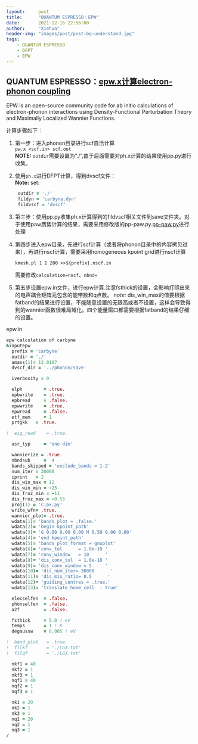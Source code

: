 ```yaml
---
layout:     post
title:      "QUANTUM ESPRESSO：EPW"
date:       2021-12-16 22:56:00
author:     "Xiehua"
header-img: "images/post/post-bg-understand.jpg"
tags:
    - QUANTUM ESPRESSO
    - DFPT
    - EPW
---
```


## QUANTUM ESPRESSO：[epw.x计算electron-phonon coupling](https://epw-code.org/)

EPW is an open-source community code for ab initio calculations of electron-phonon interactions using Density-Functional Perturbation Theory and Maximally Localized Wannier Functions.

计算步骤如下：  

1. 第一步：进入phonon目录进行scf自洽计算  
   `pw.x <scf.in> scf.out`  
   **NOTE:** `outdir`需要设置为”./”,由于后面需要对ph.x计算的结果使用pp.py进行收集。

2. 使用`ph.x`进行DFPT计算，得到dvscf文件：  
   **Note:** set:  

   ```fortran
    outdir = './'
    fildyn = 'carbyne.dyn'
    fildvscf = 'dvscf'
    ```

3. 第三步：使用pp.py收集ph.x计算得到的fildvscf相关文件到save文件夹。对于使用paw赝势计算的结果，需要采用修改版的pp-paw.py.[pp-paw.py](https://github.com/xh125/LVCSH-mpi/tree/main/tools/pp-paw.py)进行处理

4. 第四步进入epw目录，先进行scf计算（或者将phonon目录中的内容拷贝过来），再进行nscf计算，需要采用homogeneous kpoint grid进行nscf计算

    `kmesh.pl 1 1 200 >>${prefix}.nscf.in`

   需要修改`calculation=nscf`、`nbnd=`

5. 第五步设置epw.in文件，进行epw计算.注意fsthick的设置，会影响打印出来的电声耦合矩阵元包含的能带数和q点数。
    *note:* dis_win_max的值要根据fatband的结果进行设置，不能随意设置的无限高或者不设置，这样会导致得到的wannier函数很难局域化。四个能量窗口都需要根据fatband的结果仔细的设置。  

epw.in

```fortran
epw calculation of carbyne
&inputepw
  prefix = 'carbyne'
  outdir = './'
  amass(1)= 12.0107
  dvscf_dir = '../phonon/save'

  iverbosity = 0

  elph        = .true.
  epbwrite    = .true.
  epbread     = .false.
  epwwrite    = .true.
  epwread     = .false.
  etf_mem     = 1
  prtgkk   = .true.

!  eig_read    = .true.

  asr_typ     = 'one-dim'

  wannierize = .true.
  nbndsub     =  4
  bands_skipped = 'exclude_bands = 1-2'
  num_iter = 30000
  iprint   = 2
  dis_win_max = 12
  dis_win_min = -25
  dis_froz_min = -11
  dis_froz_max = -0.55
  proj(1) = 'C:px,py'
  write_wfn= .true.
  wannier_plot= .true.
  wdata(1)= 'bands_plot = .false.'
  wdata(2)= 'begin kpoint_path'
  wdata(3)= 'G 0.00 0.00 0.00 M 0.50 0.00 0.00'
  wdata(4)= 'end kpoint_path'
  wdata(5)= 'bands_plot_format = gnuplot'
  wdata(6)= 'conv_tol      = 1.0e-10 '
  wdata(7)= 'conv_window   = 10      '
  wdata(8)= 'dis_conv_tol  = 1.0e-10 '
  wdata(9)= 'dis_conv_window = 5     '
  wdata(10)= 'dis_num_iter= 30000      '
  wdata(11)= 'dis_mix_ratio= 0.5      '
  wdata(12)= 'guiding_centres = .true.'
  wdata(13)= 'translate_home_cell  : true'

  elecselfen  = .false.
  phonselfen  = .false.
  a2f         = .false.

  fsthick     = 5.0 ! eV
  temps       = 1 ! K
  degaussw    = 0.005 ! eV

!  band_plot   = .true.
!  filkf       = './LGX.txt'
!  filqf       = './LGX.txt'

  nkf1 = 40
  nkf2 = 1
  nkf3 = 1
  nqf1 = 40
  nqf2 = 1
  nqf3 = 1

  nk1 = 20
  nk2 = 1
  nk3 = 1
  nq1 = 20
  nq2 = 1
  nq3 = 1
/ 
```
